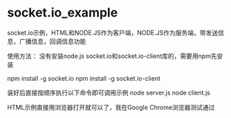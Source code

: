 # socket.io_example
socket.io示例，HTML和NODE.JS作为客户端，NODE.JS作为服务端，带发送信息，广播信息，回调信息功能

使用方法：
没有安装node.js socket.io和socket.io-client库的，需要用npm先安装

npm install -g socket.io
npm install -g socket.io-client

装好后直接按顺序执行以下命令即可调用示例
node server.js
node client.js

HTML示例直接用浏览器打开就可以了，我在Google Chrome浏览器测试通过
